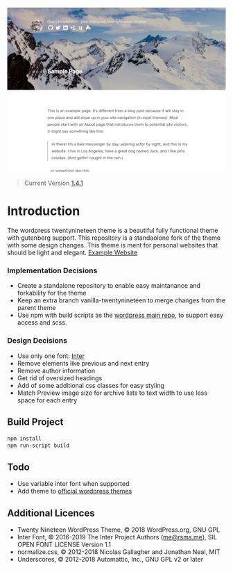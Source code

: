 ![Preview Screenshot Open Nineteen](./screenshot.png)
> Current Version [1.4.1](../../releases/)

# Introduction

The wordpress twentynineteen theme is a beautiful fully functional theme with gutenberg support. This repository is a standaolone fork of the theme with some design changes. This theme is ment for personal websites that should be light and elegant. [Example Website](https://deml.io)

### Implementation Decisions

* Create a standalone repository to enable easy maintanance and forkability for the theme
* Keep an extra branch vanilla-twentynineteen to merge changes from the parent theme
* Use npm with build scripts as the [wordpress main repo](https://github.com/WordPress/wordpress-develop), to support easy access and scss.

### Design Decisions

* Use only one font: [Inter](https://rsms.me/inter/)
* Remove elements like previous and next entry
* Remove author information
* Get rid of oversized headings
* Add of some additional css classes for easy styling
* Match Preview image size for archive lists to text width to use less space for each entry


## Build Project

```
npm install
npm run-script build
```

## Todo

* Use variable inter font when supported
* Add theme to [official wordpress themes](https://make.wordpress.org/themes/handbook/review/)

## Additional Licences

* Twenty Nineteen WordPress Theme, © 2018 WordPress.org, GNU GPL
* Inter Font, © 2016-2019 The Inter Project Authors (me@rsms.me), SIL OPEN FONT LICENSE Version 1.1
* normalize.css, © 2012-2018 Nicolas Gallagher and Jonathan Neal, MIT
* Underscores, © 2012-2018 Automattic, Inc., GNU GPL v2 or later
